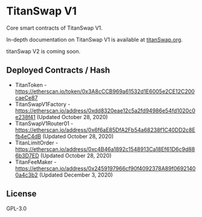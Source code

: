 # TitanSwap V1

Core smart contracts of TitanSwap V1.

In-depth documentation on TitanSwap V1 is available at [titanSwap.org](https://titanSwap.org).

titanSwap V2 is coming soon.

## Deployed Contracts / Hash

- TitanToken - https://etherscan.io/token/0x3A8cCCB969a61532d1E6005e2CE12C200caeCe87
- TitanSwapV1Factory - https://etherscan.io/address/0xdd8320eae12c5a2fd94986e54fd1020c0e238f41  (Updated October 28, 2020)
- TitanSwapV1Router01 - https://etherscan.io/address/0x6f6aE85DfA2Fb54a68238f1C40DD2c8Efb4eC4dB (Updated October 28, 2020)
- TitanLimitOrder - https://etherscan.io/address/0xc4B46a1892c1548913Ca18Ef61D6c9d886b3D7ED (Updated October 28, 2020)
- TitanFeeMaker - https://etherscan.io/address/0x2459197966cf90f4092378A89f06921400a4c3b2 (Updated December 3, 2020)


## License

GPL-3.0

